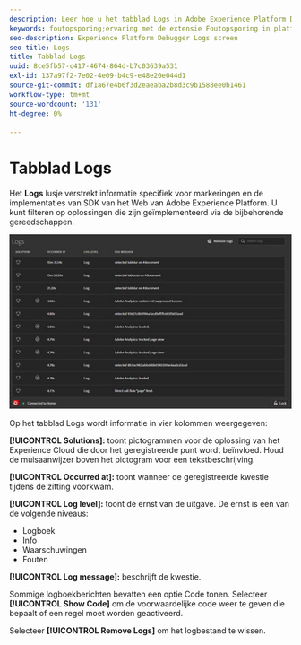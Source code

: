 ```yaml
---
description: Leer hoe u het tabblad Logs in Adobe Experience Platform Debugger gebruikt.
keywords: foutopsporing;ervaring met de extensie Foutopsporing in platform;chroom;extensie;logs
seo-description: Experience Platform Debugger Logs screen
seo-title: Logs
title: Tabblad Logs
uuid: 8ce5fb57-c417-4674-864d-b7c03639a531
exl-id: 137a97f2-7e02-4e09-b4c9-e48e20e044d1
source-git-commit: df1a67e4b6f3d2eaeaba2b8d3c9b1588ee0b1461
workflow-type: tm+mt
source-wordcount: '131'
ht-degree: 0%

---
```


# Tabblad Logs

Het **Logs** lusje verstrekt informatie specifiek voor markeringen en de implementaties van SDK van het Web van Adobe Experience Platform. U kunt filteren op oplossingen die zijn geïmplementeerd via de bijbehorende gereedschappen.

![](images/logs.jpg)

Op het tabblad Logs wordt informatie in vier kolommen weergegeven:

**[!UICONTROL Solutions]:** toont pictogrammen voor de oplossing van het Experience Cloud die door het geregistreerde punt wordt beïnvloed. Houd de muisaanwijzer boven het pictogram voor een tekstbeschrijving.

**[!UICONTROL Occurred at]:** toont wanneer de geregistreerde kwestie tijdens de zitting voorkwam.

**[!UICONTROL Log level]:** toont de ernst van de uitgave. De ernst is een van de volgende niveaus:

* Logboek
* Info
* Waarschuwingen
* Fouten

**[!UICONTROL Log message]:** beschrijft de kwestie.

Sommige logboekberichten bevatten een optie Code tonen. Selecteer **[!UICONTROL Show Code]** om de voorwaardelijke code weer te geven die bepaalt of een regel moet worden geactiveerd.

Selecteer **[!UICONTROL Remove Logs]** om het logbestand te wissen.
